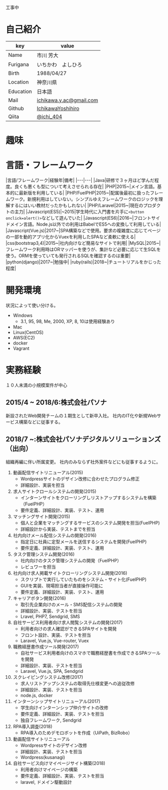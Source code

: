 工事中

# 自己紹介

|key|value|
|----|----|
|Name|市川 芳大|
|Furigana|いちかわ　よしひろ|
|Birth|1988/04/27|
|Location|神奈川県|
|Education|日本語|
|Mail|ichikawa.y.ac@gmail.com|
|Github|[IchikawaYoshihiro](https://github.com/IchikawaYoshihiro)|
|Qiita|[@ichi_404](https://qiita.com/ichi_404)|

# 趣味

# 言語・フレームワーク

|言語/フレームワーク|経験年|備考|
|---|---|
|Java|研修で３ヶ月ほど学んだ程度。良くも悪くも型について考えさせられる存在|
|PHP|2015~|メイン言語。基本的に最新版を利用している|
|PHP/FuelPHP|2015~|配属後最初に扱ったフレームワーク。新規利用はしていない。シンプルゆえフレームワークのロジックを理解するにはいい教材だったかもしれない|
|PHP/Laravel|2015~|現在のプロダクトの主力|
|Javascript(ES5)|~2015|学生時代に入門書を片手に`<button onclick=alert()>`などして遊んでいた|
|Javascript(ES6)|2016~|フロントサイドメイン言語。Node.js以外での利用はBabelでES5への変換して利用している|
|Javascript(Vue.js)|2017~|SPA構築などで使用。要求の複雑度に応じてページの一部を動的アプリ化からVuexを利用したSPAなど柔軟に使える|
|css(bootstrap3,4)|2015~|社内向けなど簡易なサイトで利用|
|MySQL|2015~|フレームワーク利用時はORマッパーを使うが、集計など必要に応じて生SQLを使う。ORMを使っていても発行されるSQLを確認するのは重要|
|python(django)|2017~|勉強中|
|ruby(rails)|2018~|チュートリアルをかじった程度|

# 開発環境
状況によって使い分ける。

- Windows
    - 3.1, 95, 98, Me, 2000, XP, 8, 10は使用経験あり
- Mac
- Linux(CentOS)
- AWS(EC2)
- docker
- Vagrant


# 実務経験
１０人未満の小規模案件が中心

## 2015/4 ~ 2018/6:株式会社パソナ
新設されたWeb開発チームの１期生として新卒入社。
社内のIT化や新規Webサービス構築などに従事する。

## 2018/7 ~:株式会社パソナデジタルソリューションズ（出向）
組織再編に伴い所属変更。
社内のみならず社外案件などにも従事するように。


1. 動画配信サイトリニューアル(2015)
    - Wordpressサイトのデザイン改修に合わせたプログラム修正
    - 詳細設計、実装を担当
1. 求人サイトクロールシステムの開発(2015)
    - インターンサイトをクローリングしリストアップするシステムを構築（FuelPHP）
    - 要件定義、詳細設計、実装、テスト、運用
1. マッチングサイト開発(2015)
    - 個人と企業をマッチングするサービスのシステム開発を担当(FuelPHP)
    - 詳細設計から実装、テストまでを担当
1. 社内向けメール配信システムの開発(2016)
    - 指定日に社員に定型メールを送信するシステムを開発(FuelPHP)
    - 要件定義、詳細設計、実装、テスト、運用
1. タスク管理システム開発(2016)
    - 社内向けのタスク管理システムの開発（FuelPHP）
    - レビュワーを担当
1. 社内向け求人掲載サイトクローリングシステム開発(2016)
    - スクリプトで実行していたものをシステム・サイト化(FuelPHP)
    - GUIを実装、現場担当者が直接操作可能に
    - 要件定義、詳細設計、実装、テスト、運用
1. キャリアボタン開発(2016)
    - 取引先企業向けのメール・SMS配信システムの開発
    - 詳細設計、実装、テストを担当
    - Lravel, PHP7, Sendgrid, SMS
1. 自社サービス利用者向け求人閲覧システムの開発(2017)
    - 利用者向けの求人確認ができるSPAサイトを開発
    - フロント設計、実装、テストを担当
    - Laravel, Vue.js, Vue-router, Vuex
1. 職務経歴書作成ツール開発(2017)
    - 自社サービス利用者向けのスマホで職務経歴書を作成できるSPAツールを開発
    - 詳細設計、実装、テストを担当
    - Laravel, Vue.js, SPA, Sendgrid
1. スクレイピングシステム改修(2017)
    - 求人リストアップシステムの取得先仕様変更への追従改修
    - 詳細設計、実装、テストを担当
    - node.js, docker
1. インターンシップサイトリニューアル(2017)
    - 学生向けインターンシップ仲介サイトの改修
    - 要件定義、詳細設計、実装、テストを担当
    - 独自フレームワーク, Sendgrid
1. RPA導入調査(2018)
    - RPA導入のためデモロボットを作成（UiPath, BizRobo）
1. 動画配信サイトリニューアル
    - Wordpressサイトのデザイン改修
    - 詳細設計、実装、テストを担当
    - Wordpress(kusanagi)
1. 自社サービス向けマイページサイト構築(2018)
    - 利用者向けマイページの構築
    - 要件定義、詳細設計、実装、テストを担当
    - laravel, ドメイン駆動設計
